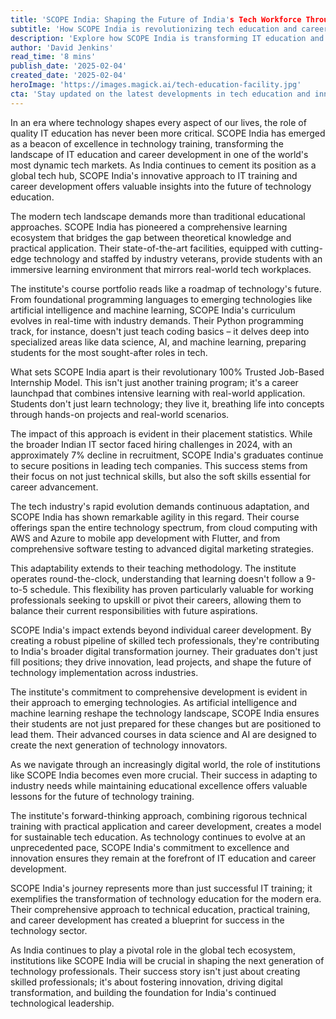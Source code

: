 ```yaml
---
title: 'SCOPE India: Shaping the Future of India's Tech Workforce Through Innovation and Excellence'
subtitle: 'How SCOPE India is revolutionizing tech education and career development in India's dynamic IT sector'
description: 'Explore how SCOPE India is transforming IT education and career development in India's tech market through innovative training methodologies, comprehensive curriculum, and a focus on industry demands. Learn how they are preparing graduates for leadership roles in the technology sector and contributing to the nation's digital transformation.'
author: 'David Jenkins'
read_time: '8 mins'
publish_date: '2025-02-04'
created_date: '2025-02-04'
heroImage: 'https://images.magick.ai/tech-education-facility.jpg'
cta: 'Stay updated on the latest developments in tech education and innovation! Follow us on LinkedIn for exclusive insights into how institutions like SCOPE India are shaping the future of technology training.'
---
```


In an era where technology shapes every aspect of our lives, the role of quality IT education has never been more critical. SCOPE India has emerged as a beacon of excellence in technology training, transforming the landscape of IT education and career development in one of the world's most dynamic tech markets. As India continues to cement its position as a global tech hub, SCOPE India's innovative approach to IT training and career development offers valuable insights into the future of technology education.

The modern tech landscape demands more than traditional educational approaches. SCOPE India has pioneered a comprehensive learning ecosystem that bridges the gap between theoretical knowledge and practical application. Their state-of-the-art facilities, equipped with cutting-edge technology and staffed by industry veterans, provide students with an immersive learning environment that mirrors real-world tech workplaces.

The institute's course portfolio reads like a roadmap of technology's future. From foundational programming languages to emerging technologies like artificial intelligence and machine learning, SCOPE India's curriculum evolves in real-time with industry demands. Their Python programming track, for instance, doesn't just teach coding basics – it delves deep into specialized areas like data science, AI, and machine learning, preparing students for the most sought-after roles in tech.

What sets SCOPE India apart is their revolutionary 100% Trusted Job-Based Internship Model. This isn't just another training program; it's a career launchpad that combines intensive learning with real-world application. Students don't just learn technology; they live it, breathing life into concepts through hands-on projects and real-world scenarios.

The impact of this approach is evident in their placement statistics. While the broader Indian IT sector faced hiring challenges in 2024, with an approximately 7% decline in recruitment, SCOPE India's graduates continue to secure positions in leading tech companies. This success stems from their focus on not just technical skills, but also the soft skills essential for career advancement.

The tech industry's rapid evolution demands continuous adaptation, and SCOPE India has shown remarkable agility in this regard. Their course offerings span the entire technology spectrum, from cloud computing with AWS and Azure to mobile app development with Flutter, and from comprehensive software testing to advanced digital marketing strategies.

This adaptability extends to their teaching methodology. The institute operates round-the-clock, understanding that learning doesn't follow a 9-to-5 schedule. This flexibility has proven particularly valuable for working professionals seeking to upskill or pivot their careers, allowing them to balance their current responsibilities with future aspirations.

SCOPE India's impact extends beyond individual career development. By creating a robust pipeline of skilled tech professionals, they're contributing to India's broader digital transformation journey. Their graduates don't just fill positions; they drive innovation, lead projects, and shape the future of technology implementation across industries.

The institute's commitment to comprehensive development is evident in their approach to emerging technologies. As artificial intelligence and machine learning reshape the technology landscape, SCOPE India ensures their students are not just prepared for these changes but are positioned to lead them. Their advanced courses in data science and AI are designed to create the next generation of technology innovators.

As we navigate through an increasingly digital world, the role of institutions like SCOPE India becomes even more crucial. Their success in adapting to industry needs while maintaining educational excellence offers valuable lessons for the future of technology training.

The institute's forward-thinking approach, combining rigorous technical training with practical application and career development, creates a model for sustainable tech education. As technology continues to evolve at an unprecedented pace, SCOPE India's commitment to excellence and innovation ensures they remain at the forefront of IT education and career development.

SCOPE India's journey represents more than just successful IT training; it exemplifies the transformation of technology education for the modern era. Their comprehensive approach to technical education, practical training, and career development has created a blueprint for success in the technology sector.

As India continues to play a pivotal role in the global tech ecosystem, institutions like SCOPE India will be crucial in shaping the next generation of technology professionals. Their success story isn't just about creating skilled professionals; it's about fostering innovation, driving digital transformation, and building the foundation for India's continued technological leadership.